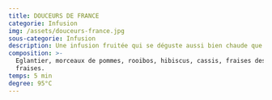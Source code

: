 ```yaml
---
title: DOUCEURS DE FRANCE
categorie: Infusion
img: /assets/douceurs-france.jpg
sous-categorie: Infusion
description: Une infusion fruitée qui se déguste aussi bien chaude que glacée!
composition: >-
  Eglantier, morceaux de pommes, rooibos, hibiscus, cassis, fraises des bois,
  fraises.
temps: 5 min
degree: 95°C
---
```


